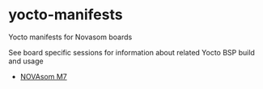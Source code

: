 # yocto-manifests
Yocto manifests for Novasom boards

See board specific sessions for information about related Yocto BSP build and usage

* [NOVAsom M7](README_M7.md)

